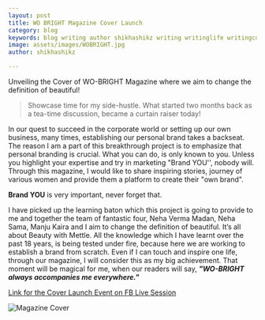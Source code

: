 ```yaml
---
layout: post
title: WO BRIGHT Magazine Cover Launch
category: blog
keywords: blog writing author shikhashikz writing writinglife writingcommunity magazine wobright coverlaunch
image: assets/images/WOBRIGHT.jpg
author: shikhashikz

---
```

Unveiling the Cover of WO-BRIGHT Magazine where we aim to change the definition of beautiful!

>Showcase time for my side-hustle. What started two months back as a tea-time discussion, became a curtain raiser today!
>

In our quest to succeed in the corporate world or setting up our own business, many times, establishing our personal brand takes a backseat. The reason I am a part of this breakthrough project is to emphasize that personal branding is crucial. What you can do, is only known to you. Unless you highlight your expertise and try in marketing "Brand YOU'', nobody will. Through this magazine, I would like to share inspiring stories, journey of various women and provide them a platform to create their "own brand".

**Brand YOU** is very important, never forget that.

I have picked up the learning baton which this project is going to provide to me and together the team of fantastic four, Neha Verma Madan, Neha Sama, Manju Kaira and I aim to change the definition of beautiful. It’s all about Beauty with Mettle. All the knowledge which I have learnt over the past 18 years, is being tested under fire, because here we are working to establish a brand from scratch. Even if I can touch and inspire one life, through our magazine, I will consider this as my big achievement. That moment will be magical for me, when our readers will say, ***"WO-BRIGHT always accompanies me everywhere."***

[Link for the Cover Launch Event on FB Live Session](https://fb.watch/6tpMpmrtYH/)

![Magazine Cover](https://user-images.githubusercontent.com/21696121/124138773-9ab55980-daa4-11eb-9b27-633d91164826.jpeg)
